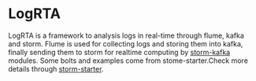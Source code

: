 # LogRTA
  LogRTA is a framework to analysis logs in real-time through flume, kafka and storm. Flume is used for collecting logs and storing them into kafka, finally sending them to storm for realtime computing by [storm-kafka](https://github.com/apache/storm/tree/master/external) modules. Some bolts and examples come from stome-starter.Check more details through [storm-starter]( https://github.com/apache/storm/tree/master/examples/storm-starter). 
  

